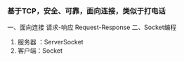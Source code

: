 ### 基于TCP，安全、可靠，面向连接，类似于打电话
一、面向连接 请求-响应 Request-Response 
二、Socket编程
1. 服务器 ：ServerSocket
2. 客户端：Socket
